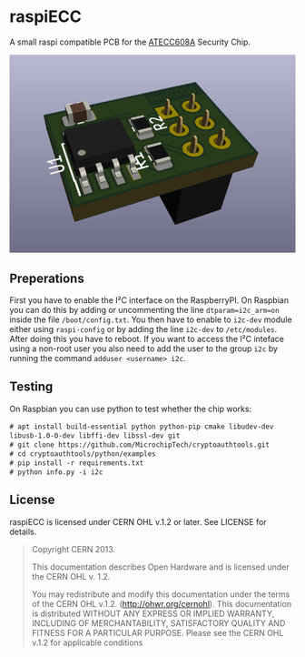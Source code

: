 raspiECC
========

A small raspi compatible PCB for the [ATECC608A](https://www.microchip.com/wwwproducts/en/ATECC608A) Security Chip.

![raspiECCv1](https://raw.githubusercontent.com/mgit-at/raspiECC/master/raspiECCv1.png)

Preperations
------------

First you have to enable the I²C interface on the RaspberryPI. On Raspbian you can do this by adding or uncommenting the line `dtparam=i2c_arm=on` inside the file `/boot/config.txt`. You then have to enable to `i2c-dev` module either using `raspi-config` or by adding the line `i2c-dev` to `/etc/modules`. After doing this you have to reboot.
If you want to access the I²C inteface using a non-root user you also need to add the user to the group `i2c` by running the command `adduser <username> i2c`.

Testing
-------

On Raspbian you can use python to test whether the chip works:

```
# apt install build-essential python python-pip cmake libudev-dev libusb-1.0-0-dev libffi-dev libssl-dev git
# git clone https://github.com/MicrochipTech/cryptoauthtools.git
# cd cryptoauthtools/python/examples
# pip install -r requirements.txt
# python info.py -i i2c
```


License
-------

raspiECC is licensed under CERN OHL v.1.2 or later.
See LICENSE for details.

> Copyright CERN 2013.
>
> This documentation describes Open Hardware and is licensed under the
> CERN OHL v. 1.2.
>
> You may redistribute and modify this documentation under the terms of the
> CERN OHL v.1.2. (http://ohwr.org/cernohl). This documentation is distributed
> WITHOUT ANY EXPRESS OR IMPLIED WARRANTY, INCLUDING OF
> MERCHANTABILITY, SATISFACTORY QUALITY AND FITNESS FOR A
> PARTICULAR PURPOSE. Please see the CERN OHL v.1.2 for applicable
> conditions

